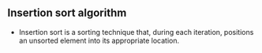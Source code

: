 ## Insertion sort algorithm
- Insertion sort is a sorting technique that, during each iteration, positions an unsorted element into its appropriate location.

```
```

